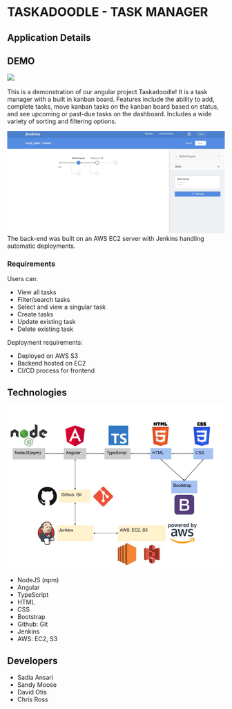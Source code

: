 # TASKADOODLE - TASK MANAGER

## Application Details

## DEMO
![](readme_images/taskadoodle.gif)

This is a demonstration of our angular project Taskadoodle! It is a task manager with a built in kanban board. Features include the ability to add, complete tasks, move kanban tasks on the kanban board based on status, and see upcoming or past-due tasks on the dashboard. Includes a wide variety of sorting and filtering options.

![](readme_images/jenkins.jpg)
The back-end was built on an AWS EC2 server with Jenkins handling automatic deployments.

### Requirements
Users can:
<ul>
    <li>View all tasks</li>
    <li>Filter/search tasks</li>
    <li>Select and view a singular task</li>
    <li>Create tasks</li>    
    <li>Update existing task</li>
    <li>Delete existing task</li>
    
</ul>
Deployment requirements:
<ul>
    <li>Deployed on AWS S3</li>
    <li>Backend hosted on EC2</li>
    <li>CI/CD process for frontend</li>
</ul>

## Technologies
![](readme_images/TechStack.jpg)
<ul>
    <li>NodeJS (npm)</li>
    <li>Angular</li>
    <li>TypeScript</li>
    <li>HTML</li>
    <li>CSS</li>
    <li>Bootstrap</li>
    <li>Github: Git</li>
    <li>Jenkins</li>
    <li>AWS: EC2, S3</li>
</ul>

## Developers
<ul>
    <li>Sadia Ansari</li>
    <li>Sandy Moose</li>
    <li>David Otis</li>
    <li>Chris Ross</li>
</ul>